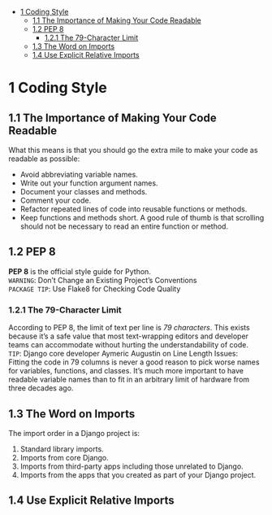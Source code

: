 <!-- TOC -->

- [1 Coding Style](#1-coding-style)
    - [1.1 The Importance of Making Your Code Readable](#11-the-importance-of-making-your-code-readable)
    - [1.2 PEP 8](#12-pep-8)
        - [1.2.1 The 79-Character Limit](#121-the-79-character-limit)
    - [1.3 The Word on Imports](#13-the-word-on-imports)
    - [1.4 Use Explicit Relative Imports](#14-use-explicit-relative-imports)

<!-- /TOC -->

# 1 Coding Style

## 1.1 The Importance of Making Your Code Readable

What this means is that you should go the extra mile to make your code as readable as possible:

- Avoid abbreviating variable names.  
- Write out your function argument names.  
- Document your classes and methods.  
- Comment your code.  
- Refactor repeated lines of code into reusable functions or methods.
- Keep functions and methods short. A good rule of thumb is that scrolling should not be necessary to read an entire function or method.  

## 1.2 PEP 8

**PEP 8** is the official style guide for Python.  
`WARNING`: Don’t Change an Existing Project’s Conventions  
`PACKAGE TIP`: Use Flake8 for Checking Code Quality  

### 1.2.1 The 79-Character Limit

According to PEP 8, the limit of text per line is *79 characters*. This exists because it’s a safe value that most text-wrapping editors and developer teams can accommodate without hurting the understandability of code.  
`TIP`: Django core developer Aymeric Augustin on Line Length Issues:  
Fitting the code in 79 columns is never a good reason to pick worse names for variables, functions, and classes. It’s much more important to have readable variable names than to fit in an arbitrary limit of hardware from three decades ago.  

## 1.3 The Word on Imports

The import order in a Django project is:  

1. Standard library imports.
2. Imports from core Django.
3. Imports from third-party apps including those unrelated to Django.
4. Imports from the apps that you created as part of your Django project.

## 1.4 Use Explicit Relative Imports